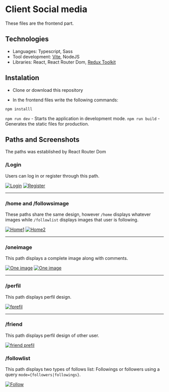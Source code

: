 # Client Social media

These files are the frontend part.

## Technologies

- Languages: Typescript, Sass
- Tool development: [Vite](https://vite.dev/ "Vite"), NodeJS
- Libraries: React, React Router Dom, [Redux Toolkit](https://redux-toolkit.js.org/ "Redux Toolkit")

## Instalation

- Clone or download this repository

- In the frontend files write the following commands:

`npm installl`

`npm run dev` - Starts the application in development mode.
`npm run build` - Generates the static files for production.

## Paths and Screenshots

The paths was established by React Router Dom

### /Login

Users can log in or register through this path.

[![Login](../screenshots/Login.PNG "title")](../screenshots/Login.PNG "title")
[![Register](../screenshots/register.PNG)](../screenshots/register.PNG "Register")

---

### /home and /followsimage

These paths share the same design, however `/home` displays whatever images while `/followlist` displays images that user is following.

[![Home1](../screenshots/home1.PNG)](../screenshots/home1.PNG "Home1")
[![Home2](../screenshots/home2.PNG)](../screenshots/home2.PNG "Home2")

---

### /oneimage

This path displays a complete image along with comments.

[![One image](../screenshots/one_image1.PNG)](../screenshots/one_image1.PNG "One image")
[![One image](../screenshots/one_image2.PNG)](../screenshots/one_image2.PNG "One image")

---

### /perfil

This path displays perfil design.

[![fprefil](../screenshots/perfil.PNG)](../screenshots/perfil.PNG "prefil")

---

### /friend

This path displays perfil design of other user.

[![friend prefil](../screenshots/perfil_friend.PNG)](../screenshots/perfil_friend.PNG "friend prefil")

### /followlist

This path displays two types of follows list: Followings or followers using a query `mode={followers|followings}`.

[![Follow](../screenshots/followers_list.PNG)](../screenshots/followers_list.PNG "friend prefil")

